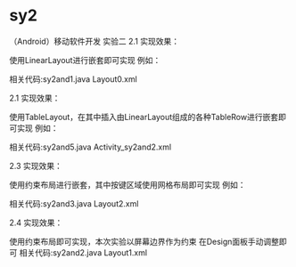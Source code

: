 # sy2
（Android）移动软件开发  实验二
2.1 
实现效果：

使用LinearLayout进行嵌套即可实现
例如：


相关代码:sy2and1.java
         Layout0.xml

2.1 
实现效果：

使用TableLayout，在其中插入由LinearLayout组成的各种TableRow进行嵌套即可实现
例如：


相关代码:sy2and5.java
Activity_sy2and2.xml

2.3
实现效果：

使用约束布局进行嵌套，其中按键区域使用网格布局即可实现
例如：

相关代码:sy2and3.java
         Layout2.xml

2.4
实现效果：

使用约束布局即可实现，本次实验以屏幕边界作为约束
在Design面板手动调整即可
相关代码:sy2and2.java
         Layout1.xml
